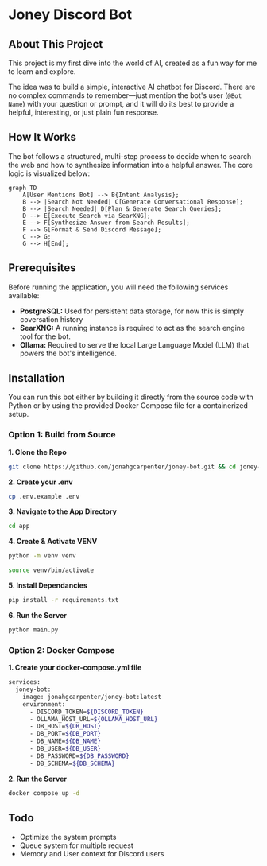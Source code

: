 # Joney Discord Bot

## About This Project

This project is my first dive into the world of AI, created as a fun way for me to learn and explore.

The idea was to build a simple, interactive AI chatbot for Discord. There are no complex commands to remember—just mention the bot's user (`@Bot Name`) with your question or prompt, and it will do its best to provide a helpful, interesting, or just plain fun response.


## How It Works

The bot follows a structured, multi-step process to decide when to search the web and how to synthesize information into a helpful answer. The core logic is visualized below:

```mermaid
graph TD
    A[User Mentions Bot] --> B{Intent Analysis};
    B --> |Search Not Needed| C[Generate Conversational Response];
    B --> |Search Needed| D[Plan & Generate Search Queries];
    D --> E[Execute Search via SearXNG];
    E --> F[Synthesize Answer from Search Results];
    F --> G[Format & Send Discord Message];
    C --> G;
    G --> H[End];
```

## Prerequisites

Before running the application, you will need the following services available:

* **PostgreSQL:** Used for persistent data storage, for now this is simply coversation history
* **SearXNG:** A running instance is required to act as the search engine tool for the bot.
* **Ollama:** Required to serve the local Large Language Model (LLM) that powers the bot's intelligence.

## Installation

You can run this bot either by building it directly from the source code with Python or by using the provided Docker Compose file for a containerized setup.

### Option 1: Build from Source

**1. Clone the Repo**
```bash
git clone https://github.com/jonahgcarpenter/joney-bot.git && cd joney-bot
```

**2. Create your .env**
```bash
cp .env.example .env
```

**3. Navigate to the App Directory**
```bash
cd app
```

**4. Create & Activate VENV**
```bash
python -m venv venv
```

```bash
source venv/bin/activate
```

**5. Install Dependancies**
```bash
pip install -r requirements.txt
```

**6. Run the Server**
```bash
python main.py
```

### Option 2: Docker Compose
**1. Create your docker-compose.yml file**
```bash
services:
  joney-bot:
    image: jonahgcarpenter/joney-bot:latest
    environment:
      - DISCORD_TOKEN=${DISCORD_TOKEN}
      - OLLAMA_HOST_URL=${OLLAMA_HOST_URL}
      - DB_HOST=${DB_HOST}
      - DB_PORT=${DB_PORT}
      - DB_NAME=${DB_NAME}
      - DB_USER=${DB_USER}
      - DB_PASSWORD=${DB_PASSWORD}
      - DB_SCHEMA=${DB_SCHEMA}
```

**2. Run the Server**
```bash
docker compose up -d
```

## Todo

- Optimize the system prompts
- Queue system for multiple request
- Memory and User context for Discord users
